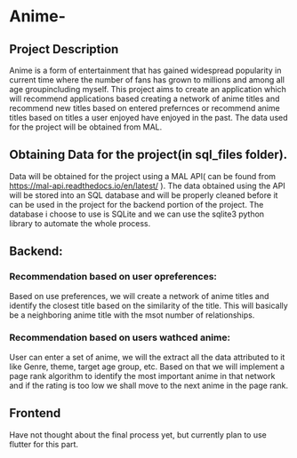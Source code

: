 # Anime-
## Project Description
Anime is a form of entertainment that has gained widespread popularity in current time where the number of fans has grown to millions and among all age groupincluding myself.
This project aims to create an application which will recommend applications based creating a network of anime titles and recommend new titles based on entered
prefernces or recommend anime titles based on titles a user enjoyed have enjoyed in the past. The data used for the project will be obtained from MAL.

## Obtaining Data for the project(in sql_files folder).
Data will be obtained for the project using a MAL API( can be found from https://mal-api.readthedocs.io/en/latest/ ). The data obtained using the API will be stored into an SQL database and 
will be properly cleaned before it can be used in the project for the backend portion of the project. The database i choose to use is SQLite and 
we can use the sqlite3 python library to automate the whole process.

## Backend:
### Recommendation based on user opreferences: 

Based on use preferences, we will create a network of anime titles and identify the closest title based on the similarity of the title. This will basically be a neighboring anime title 
with the msot number of relationships.


### Recommendation based on users wathced anime:

User can enter a set of anime, we will the extract all the data attributed to it like Genre, theme, target age group, etc. Based on that we will implement a page rank algorithm to identify the most 
important anime in that network and if the rating is too low we shall move to the next anime in the page rank.

## Frontend
Have not thought about the final process yet, but currently plan to use flutter for this part.


